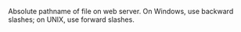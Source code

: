 Absolute pathname of file on web server.
On Windows, use backward slashes; on UNIX, use forward slashes.